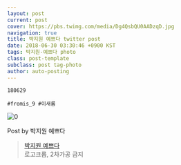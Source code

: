 ```yaml
---
layout: post
current: post
cover: https://pbs.twimg.com/media/Dg4QsbQU0AADzqD.jpg
navigation: true
title: 박지원 예쁘다 twitter post
date: 2018-06-30 03:30:46 +0900 KST
tags: 박지원-예쁘다 photo
class: post-template
subclass: post tag-photo
author: auto-posting
---
```


```  
180629  
  
#fromis_9 #이새롬  

```

![0](https://pbs.twimg.com/media/Dg4QsbQU0AADzqD.jpg)


Post by 박지원 예쁘다

> [박지원 예쁘다](https://twitter.com/jiwon_is_pretty)  
  로고크롭, 2차가공 금지